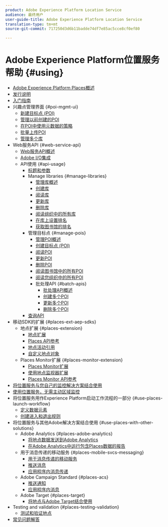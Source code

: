 ```yaml
---
product: Adobe Experience Platform Location Service
audience: 最终用户
user-guide-title: Adobe Experience Platform Location Service
translation-type: tm+mt
source-git-commit: 717250d3d6b11badde74df7e85ac5cce8cf0ef80

---
```



# Adobe Experience Platform位置服务帮助 {#using}

+ [Adobe Experience Platform Places概述](home.md)
+ [发行说明](release-notes.md)
+ [入门指南](getting-started.md)
+ 兴趣点管理界面 {#poi-mgmt-ui}
   + [新建目标点 (POI)](poi-mgmt-ui/create-a-poi-ui.md)
   + [管理以前创建的POI](poi-mgmt-ui/managing-pois-in-the-places-ui.md)
   + [在POI中使用元数据的策略](poi-mgmt-ui/metadata-with-pois.md)
   + [批量上传POI](poi-mgmt-ui/bulk-upload-pois.md)
   + [管理多个库](poi-mgmt-ui/manage-libraries-in-the-places-ui.md)
+ Web服务API {#web-service-api}
   + [Web服务API概述](web-service-api/places-web-services.md)
   + [Adobe I/O集成](web-service-api/adobe-i-o-integration.md)
   + API使用 {#api-usage}
      + [标题和参数](web-service-api/api-usage/headers-and-parameters.md)
      + Manage libraries {#manage-libraries}
         + [管理库概述](web-service-api/api-usage/manage-libraries/manage-libraries.md)
         + [创建库](web-service-api/api-usage/manage-libraries/create-a-library.md)
         + [阅读库](web-service-api/api-usage/manage-libraries/read-a-library.md)
         + [更新库](web-service-api/api-usage/manage-libraries/update-a-library.md)
         + [删除库](web-service-api/api-usage/manage-libraries/delete-a-library.md)
         + [阅读组织中的所有库](web-service-api/api-usage/manage-libraries/read-all-libraries-in-your-organization.md)
         + [在库上设置排名](web-service-api/api-usage/manage-libraries/set-a-ran-on-your-libraries.md)
         + [获取图书馆的排名](web-service-api/api-usage/manage-libraries/get-a-librarys-rank.md)
      + 管理目标点 {#manage-pois}
         + [管理POI概述](web-service-api/api-usage/manage-pois/manage-pois.md)
         + [创建目标点 (POI)](web-service-api/api-usage/manage-pois/create-a-poi.md)
         + [阅读POI](web-service-api/api-usage/manage-pois/read-a-poi.md)
         + [更新POI](web-service-api/api-usage/manage-pois/update-a-poi.md)
         + [删除POI](web-service-api/api-usage/manage-pois/delete-a-poi.md)
         + [阅读图书馆中的所有POI](web-service-api/api-usage/manage-pois/read-all-pois-in-a-library.md)
         + [阅读您组织中的所有POI](web-service-api/api-usage/manage-pois/read-all-pois-in-your-organization.md)
         + 批处理API {#batch-apis}
            + [批处理API概述](web-service-api/api-usage/manage-pois/batch-apis/batch-apis.md)
            + [创建多个POI](web-service-api/api-usage/manage-pois/batch-apis/create-multiple-pois.md)
            + [更新多个POI](web-service-api/api-usage/manage-pois/batch-apis/update-multiple-pois.md)
            + [删除多个POI](web-service-api/api-usage/manage-pois/batch-apis/delete-multiple-pois.md)
      + [查询API](web-service-api/api-usage/query-apis.md)
+ 移动SDK的扩展 {#places-ext-aep-sdks}
   + 地点扩展 {#places-extension}
      + [地点扩展](places-ext-aep-sdks/places-extension/places-extension.md)
      + [Places API参考](places-ext-aep-sdks/places-extension/places-api-reference.md)
      + [地点活动引用](places-ext-aep-sdks/places-extension/places-event-ref.md)
      + [自定义地点对象](places-ext-aep-sdks/places-extension/cust-places-objects.md)
   + Places Monitor扩展 {#places-monitor-extension}
      + [Places Monitor扩展](places-ext-aep-sdks/places-monitor-extension/places-monitor-extension.md)
      + [使用地点监视器扩展](places-ext-aep-sdks/places-monitor-extension/using-places-monitor-extension.md)
      + [Places Monitor API参考](places-ext-aep-sdks/places-monitor-extension/places-monitor-api-reference.md)
+ [将位置服务与您自己的监控解决方案结合使用](using-your-own-monitor.md)
+ [使用位置服务，无需主动区域监控](use-places-without-active-monitoring.md)
+ 将位置服务用作Experience Platform启动工作流程的一部分 {#use-places-launch-workflow}
   + [定义数据元素](use-places-launch-workflow/define-data-elements.md)
   + [创建进入和退出规则](use-places-launch-workflow/create-rule-places-property.md)
+ 将位置服务与其他Adobe解决方案结合使用 {#use-places-with-other-solutions}
   + Adobe Analytics {#places-adobe-analytics}
      + [将地点数据发送到Adobe Analytics](use-places-with-other-solutions/places-adobe-analytics/use-places-adobe-analytics.md)
      + [在Adobe Analytics中运行包含Places数据的报告](use-places-with-other-solutions/places-adobe-analytics/run-reports-aa-places-data.md)
   + 用于消息传递的移动服务 {#places-mobile-svcs-messaging}
      + [用于消息传递的移动服务](use-places-with-other-solutions/places-mobile-svcs-for-messaging/use-places-mobie-svcs-messaging.md)
      + [推送消息](use-places-with-other-solutions/places-mobile-svcs-for-messaging/mobile-svcs-messaging-push.md)
      + [应用程序内消息传递](use-places-with-other-solutions/places-mobile-svcs-for-messaging/mobile-svcs-messaging-inapp.md)
   + Adobe Campaign Standard {#places-acs}
      + [推送通知](use-places-with-other-solutions/places-acs/places-acs-push-notifications.md)
      + [应用程序内消息](use-places-with-other-solutions/places-acs/places-acs-in-app-messages.md)
   + Adobe Target {#places-target}
      + [将地点与Adobe Target结合使用](use-places-with-other-solutions/places-target/places-target.md)
+ Testing and validation {#places-testing-validation}
   + [测试和验证地点](places-testing-validation/test-validate-places.md)
+ [常见问题解答](places-faqs.md)